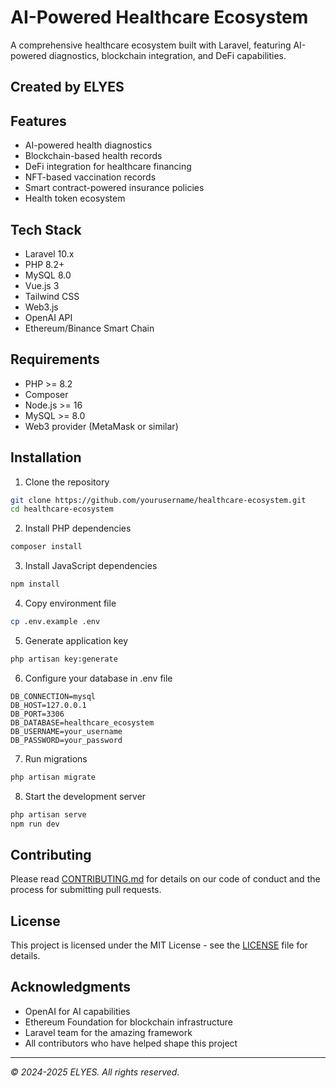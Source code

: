 # AI-Powered Healthcare Ecosystem

A comprehensive healthcare ecosystem built with Laravel, featuring AI-powered diagnostics, blockchain integration, and DeFi capabilities.

## Created by ELYES

## Features

- AI-powered health diagnostics
- Blockchain-based health records
- DeFi integration for healthcare financing
- NFT-based vaccination records
- Smart contract-powered insurance policies
- Health token ecosystem

## Tech Stack

- Laravel 10.x
- PHP 8.2+
- MySQL 8.0
- Vue.js 3
- Tailwind CSS
- Web3.js
- OpenAI API
- Ethereum/Binance Smart Chain

## Requirements

- PHP >= 8.2
- Composer
- Node.js >= 16
- MySQL >= 8.0
- Web3 provider (MetaMask or similar)

## Installation

1. Clone the repository
```bash
git clone https://github.com/yourusername/healthcare-ecosystem.git
cd healthcare-ecosystem
```

2. Install PHP dependencies
```bash
composer install
```

3. Install JavaScript dependencies
```bash
npm install
```

4. Copy environment file
```bash
cp .env.example .env
```

5. Generate application key
```bash
php artisan key:generate
```

6. Configure your database in .env file
```
DB_CONNECTION=mysql
DB_HOST=127.0.0.1
DB_PORT=3306
DB_DATABASE=healthcare_ecosystem
DB_USERNAME=your_username
DB_PASSWORD=your_password
```

7. Run migrations
```bash
php artisan migrate
```

8. Start the development server
```bash
php artisan serve
npm run dev
```

## Contributing

Please read [CONTRIBUTING.md](CONTRIBUTING.md) for details on our code of conduct and the process for submitting pull requests.

## License

This project is licensed under the MIT License - see the [LICENSE](LICENSE) file for details.

## Acknowledgments

- OpenAI for AI capabilities
- Ethereum Foundation for blockchain infrastructure
- Laravel team for the amazing framework
- All contributors who have helped shape this project

---

*© 2024-2025 ELYES. All rights reserved.* 